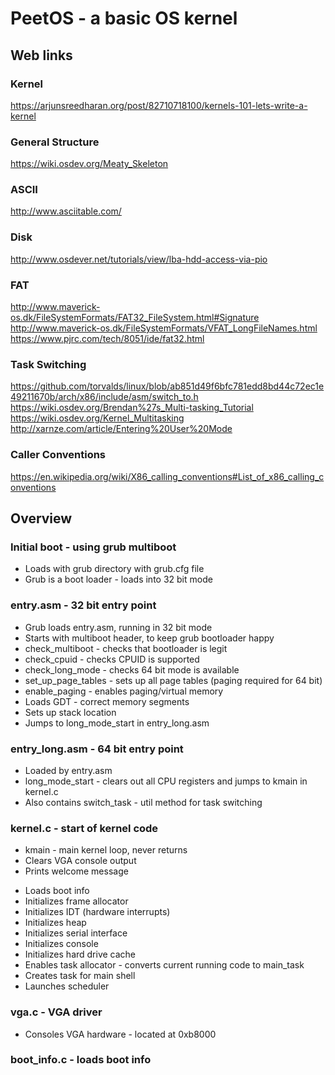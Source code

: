 # PeetOS - a basic OS kernel


## Web links

### Kernel
https://arjunsreedharan.org/post/82710718100/kernels-101-lets-write-a-kernel

### General Structure
https://wiki.osdev.org/Meaty_Skeleton

### ASCII
http://www.asciitable.com/

### Disk
http://www.osdever.net/tutorials/view/lba-hdd-access-via-pio

### FAT
http://www.maverick-os.dk/FileSystemFormats/FAT32_FileSystem.html#Signature
http://www.maverick-os.dk/FileSystemFormats/VFAT_LongFileNames.html
https://www.pjrc.com/tech/8051/ide/fat32.html

### Task Switching
https://github.com/torvalds/linux/blob/ab851d49f6bfc781edd8bd44c72ec1e49211670b/arch/x86/include/asm/switch_to.h
https://wiki.osdev.org/Brendan%27s_Multi-tasking_Tutorial
https://wiki.osdev.org/Kernel_Multitasking
http://xarnze.com/article/Entering%20User%20Mode

### Caller Conventions
https://en.wikipedia.org/wiki/X86_calling_conventions#List_of_x86_calling_conventions

## Overview

### Initial boot - using grub multiboot
* Loads with grub directory with grub.cfg file
* Grub is a boot loader - loads into 32 bit mode

### entry.asm - 32 bit entry point
* Grub loads entry.asm, running in 32 bit mode
* Starts with multiboot header, to keep grub bootloader happy
* check_multiboot - checks that bootloader is legit
* check_cpuid - checks CPUID is supported
* check_long_mode - checks 64 bit mode is available
* set_up_page_tables - sets up all page tables (paging required for 64 bit)
* enable_paging - enables paging/virtual memory
* Loads GDT - correct memory segments
* Sets up stack location
* Jumps to long_mode_start in entry_long.asm

### entry_long.asm - 64 bit entry point
* Loaded by entry.asm
* long_mode_start - clears out all CPU registers and jumps to kmain in kernel.c
* Also contains switch_task - util method for task switching

### kernel.c - start of kernel code
* kmain - main kernel loop, never returns
* Clears VGA console output
* Prints welcome message
<!-- * Initializes stdio -->
* Loads boot info
* Initializes frame allocator
* Initializes IDT (hardware interrupts)
* Initializes heap
* Initializes serial interface
* Initializes console
* Initializes hard drive cache
* Enables task allocator - converts current running code to main_task
* Creates task for main shell
* Launches scheduler

### vga.c - VGA driver
* Consoles VGA hardware - located at 0xb8000

### boot_info.c - loads boot info

